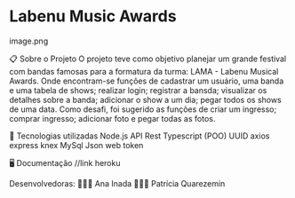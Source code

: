 # Labenu Music Awards
image.png

📋 Sobre o Projeto
O projeto teve como objetivo planejar um grande festival com bandas famosas para a formatura da turma: LAMA - Labenu Musical Awards. Onde encontram-se funções de cadastrar um usuário, uma banda e uma tabela de shows; realizar login; registrar a bansda; visualizar os detalhes sobre a banda; adicionar o show a um dia; pegar todos os shows de uma data. Como desafi, foi sugerido as funções de criar um ingresso; comprar ingresso; adicionar foto e pegar todas as fotos.

🔗 Tecnologias utilizadas
Node.js
API Rest
Typescript (POO)
UUID
axios
express
knex
MySql
Json web token

🖥 Documentação
//link heroku

Desenvolvedoras:
👩🏻‍💻 Ana Inada
👩🏻‍💻 Patrícia Quarezemin